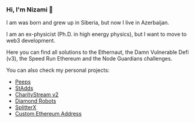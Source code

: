 ### Hi, I'm Nizami 👋

I am was born and grew up in Siberia, but now I live in Azerbaijan. 

I am an ex-physicist (Ph.D. in high energy physics), but I want to move to web3 development.

Here you can find all solutions to the Ethernaut, the Damn Vulnerable Defi (v3), the Speed Run Ethereum and the Node Guardians challenges.

You can also check my personal projects:

  - [Peeps](https://github.com/nzmpi/Peeps)
  - [StAdds](https://github.com/nzmpi/StAdds)
  - [CharityStream v2](https://github.com/nzmpi/CharityStreamV2)
  - [Diamond Robots](https://github.com/nzmpi/NFT-game-DiamondRobots)
  - [SplitterX](https://github.com/nzmpi/SplitterX)
  - [Custom Ethereum Address](https://github.com/nzmpi/customETHaddress)
